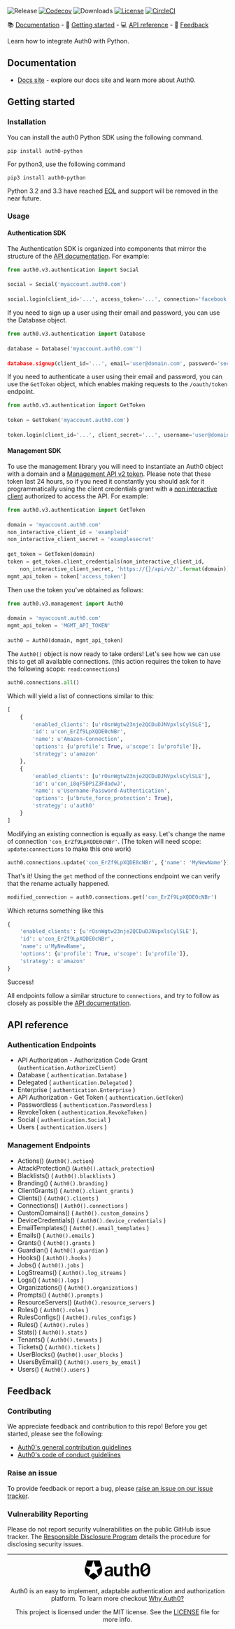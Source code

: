 ![Release](https://img.shields.io/pypi/v/auth0-python)
[![Codecov](https://img.shields.io/codecov/c/github/auth0/auth0-python)](https://codecov.io/gh/auth0/auth0-python)
![Downloads](https://img.shields.io/pypi/dw/auth0-python)
[![License](https://img.shields.io/:license-MIT-blue.svg?style=flat)](https://opensource.org/licenses/MIT)
[![CircleCI](https://img.shields.io/circleci/build/github/auth0/auth0-python)](https://circleci.com/gh/auth0/auth0-python)

<div style="margin-bottom: 1em">
📚 <a href="#documentation">Documentation</a> - 🚀 <a href="#getting-started">Getting started</a> - 💻 <a href="#api-reference">API reference</a> - 💬 <a href="#feedback">Feedback</a>
</div>


Learn how to integrate Auth0 with Python.
## Documentation
- [Docs site](https://www.auth0.com/docs) - explore our docs site and learn more about Auth0.

## Getting started
### Installation
You can install the auth0 Python SDK using the following command.
```
pip install auth0-python
```

For python3, use the following command
```
pip3 install auth0-python
```
Python 3.2 and 3.3 have reached [EOL](https://en.wikipedia.org/wiki/CPython#Version_history) and support will be removed in the near future.

### Usage

#### Authentication SDK
The Authentication SDK is organized into components that mirror the structure of the
[API documentation](https://auth0.com/docs/auth-api).
For example:

```python
from auth0.v3.authentication import Social

social = Social('myaccount.auth0.com')

social.login(client_id='...', access_token='...', connection='facebook')
```

If you need to sign up a user using their email and password, you can use the Database object.

```python
from auth0.v3.authentication import Database

database = Database('myaccount.auth0.com'')

database.signup(client_id='...', email='user@domain.com', password='secr3t', connection='Username-Password-Authentication')
```

If you need to authenticate a user using their email and password, you can use the `GetToken` object, which enables making requests to the `/oauth/token` endpoint.

```python
from auth0.v3.authentication import GetToken

token = GetToken('myaccount.auth0.com')

token.login(client_id='...', client_secret='...', username='user@domain.com', password='secr3t', realm='Username-Password-Authentication')
```

#### Management SDK
To use the management library you will need to instantiate an Auth0 object with a domain and a [Management API v2 token](https://auth0.com/docs/api/management/v2/tokens). Please note that these token last 24 hours, so if you need it constantly you should ask for it programmatically using the client credentials grant with a [non interactive client](https://auth0.com/docs/api/management/v2/tokens#1-create-and-authorize-a-client) authorized to access the API. For example:

```python
from auth0.v3.authentication import GetToken

domain = 'myaccount.auth0.com'
non_interactive_client_id = 'exampleid'
non_interactive_client_secret = 'examplesecret'

get_token = GetToken(domain)
token = get_token.client_credentials(non_interactive_client_id,
    non_interactive_client_secret, 'https://{}/api/v2/'.format(domain))
mgmt_api_token = token['access_token']
```

Then use the token you've obtained as follows:

```python
from auth0.v3.management import Auth0

domain = 'myaccount.auth0.com'
mgmt_api_token = 'MGMT_API_TOKEN'

auth0 = Auth0(domain, mgmt_api_token)
```

The `Auth0()` object is now ready to take orders!
Let's see how we can use this to get all available connections.
(this action requires the token to have the following scope: `read:connections`)

```python
auth0.connections.all()
```

Which will yield a list of connections similar to this:

```python
[
    {
        'enabled_clients': [u'rOsnWgtw23nje2QCDuDJNVpxlsCylSLE'],
        'id': u'con_ErZf9LpXQDE0cNBr',
        'name': u'Amazon-Connection',
        'options': {u'profile': True, u'scope': [u'profile']},
        'strategy': u'amazon'
    },
    {
        'enabled_clients': [u'rOsnWgtw23nje2QCDuDJNVpxlsCylSLE'],
        'id': u'con_i8qF5DPiZ3FdadwJ',
        'name': u'Username-Password-Authentication',
        'options': {u'brute_force_protection': True},
        'strategy': u'auth0'
    }
]
```

Modifying an existing connection is equally as easy. Let's change the name
of connection `'con_ErZf9LpXQDE0cNBr'`.
(The token will need scope: `update:connections` to make this one work)

```python
auth0.connections.update('con_ErZf9LpXQDE0cNBr', {'name': 'MyNewName'})
```

That's it! Using the `get` method of the connections endpoint we can verify
that the rename actually happened.

```python
modified_connection = auth0.connections.get('con_ErZf9LpXQDE0cNBr')
```

Which returns something like this

```python
{
    'enabled_clients': [u'rOsnWgtw23nje2QCDuDJNVpxlsCylSLE'],
    'id': u'con_ErZf9LpXQDE0cNBr',
    'name': u'MyNewName',
    'options': {u'profile': True, u'scope': [u'profile']},
    'strategy': u'amazon'
}
```
Success!

All endpoints follow a similar structure to `connections`, and try to follow as
closely as possible the [API documentation](https://auth0.com/docs/api/v2).

## API reference

### Authentication Endpoints

- API Authorization - Authorization Code Grant (`authentication.AuthorizeClient`)
- Database ( `authentication.Database` )
- Delegated ( `authentication.Delegated` )
- Enterprise ( `authentication.Enterprise` )
- API Authorization - Get Token ( `authentication.GetToken`)
- Passwordless ( `authentication.Passwordless` )
- RevokeToken ( `authentication.RevokeToken` )
- Social ( `authentication.Social` )
- Users ( `authentication.Users` )


### Management Endpoints

- Actions() (`Auth0().action`)
- AttackProtection() (`Auth0().attack_protection`)
- Blacklists() ( `Auth0().blacklists` )
- Branding() ( `Auth0().branding` )
- ClientGrants() ( `Auth0().client_grants` )
- Clients() ( `Auth0().clients` )
- Connections() ( `Auth0().connections` )
- CustomDomains() ( `Auth0().custom_domains` )
- DeviceCredentials() ( `Auth0().device_credentials` )
- EmailTemplates() ( `Auth0().email_templates` )
- Emails() ( `Auth0().emails` )
- Grants() ( `Auth0().grants` )
- Guardian() ( `Auth0().guardian` )
- Hooks() ( `Auth0().hooks` )
- Jobs() ( `Auth0().jobs` )
- LogStreams() ( `Auth0().log_streams` )
- Logs() ( `Auth0().logs` )
- Organizations() ( `Auth0().organizations` )
- Prompts() ( `Auth0().prompts` )
- ResourceServers() (`Auth0().resource_servers` )
- Roles() ( `Auth0().roles` )
- RulesConfigs() ( `Auth0().rules_configs` )
- Rules() ( `Auth0().rules` )
- Stats() ( `Auth0().stats` )
- Tenants() ( `Auth0().tenants` )
- Tickets() ( `Auth0().tickets` )
- UserBlocks() (`Auth0().user_blocks` )
- UsersByEmail() ( `Auth0().users_by_email` )
- Users() ( `Auth0().users` )
## Feedback

### Contributing

We appreciate feedback and contribution to this repo! Before you get started, please see the following:

- [Auth0's general contribution guidelines](https://github.com/auth0/open-source-template/blob/master/GENERAL-CONTRIBUTING.md)
- [Auth0's code of conduct guidelines](https://github.com/auth0/open-source-template/blob/master/CODE-OF-CONDUCT.md)

### Raise an issue

To provide feedback or report a bug, please [raise an issue on our issue tracker](https://github.com/auth0/auth0-angular/issues).

### Vulnerability Reporting

Please do not report security vulnerabilities on the public GitHub issue tracker. The [Responsible Disclosure Program](https://auth0.com/responsible-disclosure-policy) details the procedure for disclosing security issues.

---

<p align="center">
  <picture>
    <source media="(prefers-color-scheme: light)" srcset="./auth0_light_mode.png"   width="150">
    <source media="(prefers-color-scheme: dark)" srcset="./auth0_dark_mode.png" width="150">
    <img alt="Auth0 Logo" src="./auth0_light_mode.png" width="150">
  </picture>
</p>
<p align="center">Auth0 is an easy to implement, adaptable authentication and authorization platform. To learn more checkout <a href="https://auth0.com/why-auth0">Why Auth0?</a></p>
<p align="center">
This project is licensed under the MIT license. See the <a href="https://github.com/auth0/auth0-python/blob/master/LICENSE"> LICENSE</a> file for more info.</p>